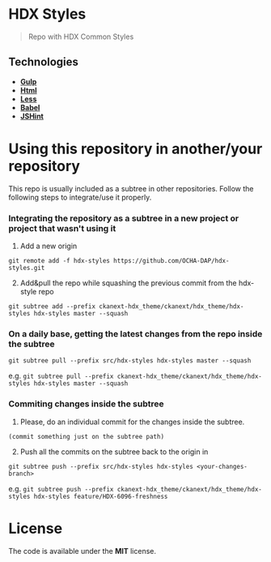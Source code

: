 # HDX Styles

> Repo with HDX Common Styles 

## Technologies

- [**Gulp**](http://gulpjs.com)
- [**Html**](https://developer.mozilla.org/es/docs/HTML/HTML5) 
- [**Less**](http://lesscss.org) 
- [**Babel**](https://babeljs.io)
- [**JSHint**](http://jshint.com) 

# Using this repository in another/your repository
This repo is usually included as a subtree in other repositories. Follow the following steps to integrate/use it properly.

### Integrating the repository as a subtree in a new project or project that wasn't using it

1. Add a new origin

` git remote add -f hdx-styles https://github.com/OCHA-DAP/hdx-styles.git `

2. Add&pull the repo while squashing the previous commit from the hdx-style repo 

` git subtree add --prefix ckanext-hdx_theme/ckanext/hdx_theme/hdx-styles hdx-styles master --squash `

### On a daily base, getting the latest changes from the repo inside the subtree

` git subtree pull --prefix src/hdx-styles hdx-styles master --squash `

e.g.
` git subtree pull --prefix ckanext-hdx_theme/ckanext/hdx_theme/hdx-styles hdx-styles master --squash `

### Commiting changes inside the subtree
1. Please, do an individual commit for the changes inside the subtree.

`(commit something just on the subtree path)`

2. Push all the commits on the subtree back to the origin in <your-changes-branch>

` git subtree push --prefix src/hdx-styles hdx-styles <your-changes-branch> `

e.g.
` git subtree push --prefix ckanext-hdx_theme/ckanext/hdx_theme/hdx-styles hdx-styles feature/HDX-6096-freshness `

 

# License 

The code is available under the **MIT** license. 
